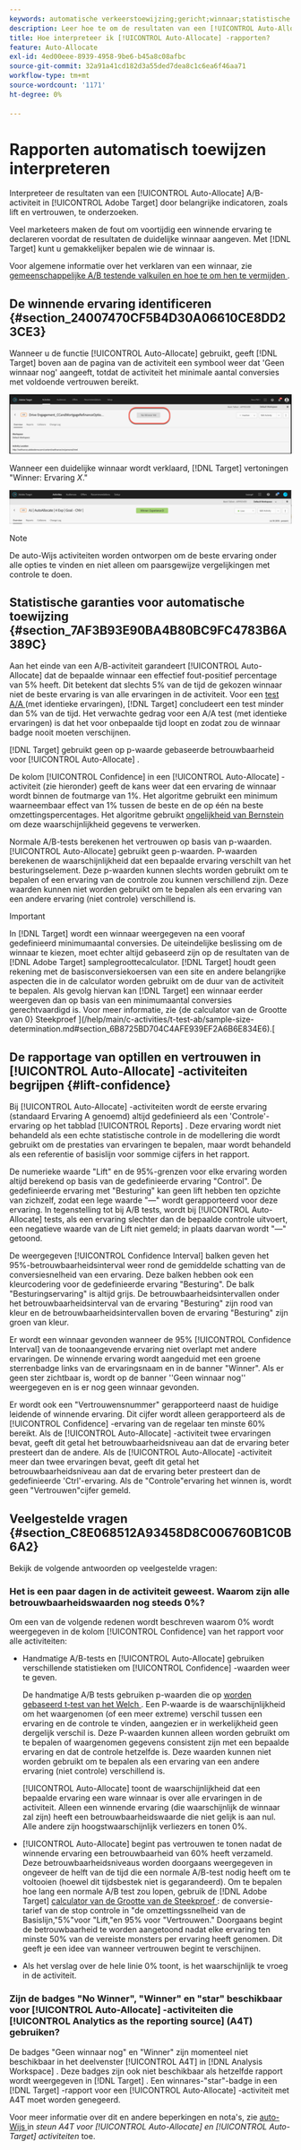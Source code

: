 ```yaml
---
keywords: automatische verkeerstoewijzing;gericht;winnaar;statistische garantie;vertrouwen;bepalen winnaar;hef;vertrouwen;gebrek;standaardwaarde;automatisch toewijzen;automatisch toewijzen
description: Leer hoe te om de resultaten van een [!UICONTROL Auto-Allocate] activiteit A/B in Adobe  [!DNL Target]  te interpreteren door belangrijke indicatoren, met inbegrip van lift en vertrouwen te onderzoeken.
title: Hoe interpreteer ik [!UICONTROL Auto-Allocate] -rapporten?
feature: Auto-Allocate
exl-id: 4ed00eee-8939-4958-9be6-b45a8c08afbc
source-git-commit: 32a91a41cd182d3a55ded7dea8c1c6ea6f46aa71
workflow-type: tm+mt
source-wordcount: '1171'
ht-degree: 0%

---
```


# Rapporten automatisch toewijzen interpreteren

Interpreteer de resultaten van een [!UICONTROL Auto-Allocate] A/B-activiteit in [!UICONTROL Adobe Target] door belangrijke indicatoren, zoals lift en vertrouwen, te onderzoeken.

Veel marketeers maken de fout om voortijdig een winnende ervaring te declareren voordat de resultaten de duidelijke winnaar aangeven. Met [!DNL Target] kunt u gemakkelijker bepalen wie de winnaar is.

Voor algemene informatie over het verklaren van een winnaar, zie [ gemeenschappelijke A/B testende valkuilen en hoe te om hen te vermijden ](/help/main/c-activities/t-test-ab/common-ab-testing-pitfalls.md).

## De winnende ervaring identificeren {#section_24007470CF5B4D30A06610CE8DD23CE3}

Wanneer u de functie [!UICONTROL Auto-Allocate] gebruikt, geeft [!DNL Target] boven aan de pagina van de activiteit een symbool weer dat &#39;Geen winnaar nog&#39; aangeeft, totdat de activiteit het minimale aantal conversies met voldoende vertrouwen bereikt.

![ Geen badge van de Winner ](/help/main/c-activities/automated-traffic-allocation/assets/no-winner.png)

Wanneer een duidelijke winnaar wordt verklaard, [!DNL Target] vertoningen &quot;Winner: Ervaring *X*.&quot;

![ winnaar beeld ](assets/winner.png)

>[!NOTE]
>
>De auto-Wijs activiteiten worden ontworpen om de beste ervaring onder alle opties te vinden en niet alleen om paarsgewijze vergelijkingen met controle te doen.

## Statistische garanties voor automatische toewijzing {#section_7AF3B93E90BA4B80BC9FC4783B6A389C}

Aan het einde van een A/B-activiteit garandeert [!UICONTROL Auto-Allocate] dat de bepaalde winnaar een effectief fout-positief percentage van 5% heeft. Dit betekent dat slechts 5% van de tijd de gekozen winnaar niet de beste ervaring is van alle ervaringen in de activiteit. Voor een [ test A/A ](/help/main/c-activities/t-test-ab/aa-testing.md) (met identieke ervaringen), [!DNL Target] concludeert een test minder dan 5% van de tijd. Het verwachte gedrag voor een A/A test (met identieke ervaringen) is dat het voor onbepaalde tijd loopt en zodat zou de winnaar badge nooit moeten verschijnen.

[!DNL Target] gebruikt geen op p-waarde gebaseerde betrouwbaarheid voor [!UICONTROL Auto-Allocate] .

De kolom [!UICONTROL Confidence] in een [!UICONTROL Auto-Allocate] -activiteit (zie hieronder) geeft de kans weer dat een ervaring de winnaar wordt binnen de foutmarge van 1%. Het algoritme gebruikt een minimum waarneembaar effect van 1% tussen de beste en de op één na beste omzettingspercentages. Het algoritme gebruikt [ ongelijkheid van Bernstein ](https://en.wikipedia.org/wiki/Bernstein_inequalities_%28probability_theory%29) om deze waarschijnlijkheid gegevens te verwerken.

Normale A/B-tests berekenen het vertrouwen op basis van p-waarden. [!UICONTROL Auto-Allocate] gebruikt geen p-waarden. P-waarden berekenen de waarschijnlijkheid dat een bepaalde ervaring verschilt van het besturingselement. Deze p-waarden kunnen slechts worden gebruikt om te bepalen of een ervaring van de controle zou kunnen verschillend zijn. Deze waarden kunnen niet worden gebruikt om te bepalen als een ervaring van een andere ervaring (niet controle) verschillend is.

>[!IMPORTANT]
>
>In [!DNL Target] wordt een winnaar weergegeven na een vooraf gedefinieerd minimumaantal conversies. De uiteindelijke beslissing om de winnaar te kiezen, moet echter altijd gebaseerd zijn op de resultaten van de [!DNL Adobe Target] samplegroottecalculator. [!DNL Target] houdt geen rekening met de basisconversiekoersen van een site en andere belangrijke aspecten die in de calculator worden gebruikt om de duur van de activiteit te bepalen. Als gevolg hiervan kan [!DNL Target] een winnaar eerder weergeven dan op basis van een minimumaantal conversies gerechtvaardigd is. Voor meer informatie, zie {de calculator van de Grootte van 0} Steekproef ](/help/main/c-activities/t-test-ab/sample-size-determination.md#section_6B8725BD704C4AFE939EF2A6B6E834E6).[

## De rapportage van optillen en vertrouwen in [!UICONTROL Auto-Allocate] -activiteiten begrijpen {#lift-confidence}

Bij [!UICONTROL Auto-Allocate] -activiteiten wordt de eerste ervaring (standaard Ervaring A genoemd) altijd gedefinieerd als een &#39;Controle&#39;-ervaring op het tabblad [!UICONTROL Reports] . Deze ervaring wordt niet behandeld als een echte statistische controle in de modellering die wordt gebruikt om de prestaties van ervaringen te bepalen, maar wordt behandeld als een referentie of basislijn voor sommige cijfers in het rapport.

De numerieke waarde &quot;Lift&quot; en de 95%-grenzen voor elke ervaring worden altijd berekend op basis van de gedefinieerde ervaring &quot;Control&quot;. De gedefinieerde ervaring met &quot;Besturing&quot; kan geen lift hebben ten opzichte van zichzelf, zodat een lege waarde &quot;—&quot; wordt gerapporteerd voor deze ervaring. In tegenstelling tot bij A/B tests, wordt bij [!UICONTROL Auto-Allocate] tests, als een ervaring slechter dan de bepaalde controle uitvoert, een negatieve waarde van de Lift niet gemeld; in plaats daarvan wordt &quot;—&quot; getoond.

De weergegeven [!UICONTROL Confidence Interval] balken geven het 95%-betrouwbaarheidsinterval weer rond de gemiddelde schatting van de conversiesnelheid van een ervaring. Deze balken hebben ook een kleurcodering voor de gedefinieerde ervaring &quot;Besturing&quot;. De balk &quot;Besturingservaring&quot; is altijd grijs. De betrouwbaarheidsintervallen onder het betrouwbaarheidsinterval van de ervaring &quot;Besturing&quot; zijn rood van kleur en de betrouwbaarheidsintervallen boven de ervaring &quot;Besturing&quot; zijn groen van kleur.

Er wordt een winnaar gevonden wanneer de 95% [!UICONTROL Confidence Interval] van de toonaangevende ervaring niet overlapt met andere ervaringen. De winnende ervaring wordt aangeduid met een groene sterrenbadge links van de ervaringsnaam en in de banner &quot;Winner&quot;. Als er geen ster zichtbaar is, wordt op de banner &#39;&#39;Geen winnaar nog&#39;&#39; weergegeven en is er nog geen winnaar gevonden.

Er wordt ook een &quot;Vertrouwensnummer&quot; gerapporteerd naast de huidige leidende of winnende ervaring. Dit cijfer wordt alleen gerapporteerd als de [!UICONTROL Confidence] -ervaring van de regelaar ten minste 60% bereikt. Als de [!UICONTROL Auto-Allocate] -activiteit twee ervaringen bevat, geeft dit getal het betrouwbaarheidsniveau aan dat de ervaring beter presteert dan de andere. Als de [!UICONTROL Auto-Allocate] -activiteit meer dan twee ervaringen bevat, geeft dit getal het betrouwbaarheidsniveau aan dat de ervaring beter presteert dan de gedefinieerde &#39;Ctrl&#39;-ervaring. Als de &quot;Controle&quot;ervaring het winnen is, wordt geen &quot;Vertrouwen&quot;cijfer gemeld.

## Veelgestelde vragen {#section_C8E068512A93458D8C006760B1C0B6A2}

Bekijk de volgende antwoorden op veelgestelde vragen:

### Het is een paar dagen in de activiteit geweest. Waarom zijn alle betrouwbaarheidswaarden nog steeds 0%?

Om een van de volgende redenen wordt beschreven waarom 0% wordt weergegeven in de kolom [!UICONTROL Confidence] van het rapport voor alle activiteiten:

* Handmatige A/B-tests en [!UICONTROL Auto-Allocate] gebruiken verschillende statistieken om [!UICONTROL Confidence] -waarden weer te geven.

  De handmatige A/B tests gebruiken p-waarden die op [ worden gebaseerd t-test van het Welch ](https://en.wikipedia.org/wiki/Welch%27s_t-test). Een P-waarde is de waarschijnlijkheid om het waargenomen (of een meer extreme) verschil tussen een ervaring en de controle te vinden, aangezien er in werkelijkheid geen dergelijk verschil is. Deze P-waarden kunnen alleen worden gebruikt om te bepalen of waargenomen gegevens consistent zijn met een bepaalde ervaring en dat de controle hetzelfde is. Deze waarden kunnen niet worden gebruikt om te bepalen als een ervaring van een andere ervaring (niet controle) verschillend is.

  [!UICONTROL Auto-Allocate] toont de waarschijnlijkheid dat een bepaalde ervaring een ware winnaar is over alle ervaringen in de activiteit. Alleen een winnende ervaring (die waarschijnlijk de winnaar zal zijn) heeft een betrouwbaarheidswaarde die niet gelijk is aan nul. Alle andere zijn hoogstwaarschijnlijk verliezers en tonen 0%.

* [!UICONTROL Auto-Allocate] begint pas vertrouwen te tonen nadat de winnende ervaring een betrouwbaarheid van 60% heeft verzameld. Deze betrouwbaarheidsniveaus worden doorgaans weergegeven in ongeveer de helft van de tijd die een normale A/B-test nodig heeft om te voltooien (hoewel dit tijdsbestek niet is gegarandeerd). Om te bepalen hoe lang een normale A/B test zou lopen, gebruik de [!DNL Adobe Target] [ calculator van de Grootte van de Steekproef ](/help/main/c-activities/t-test-ab/sample-size-determination.md#section_6B8725BD704C4AFE939EF2A6B6E834E6): de conversie-tarief van de stop controle in &quot;de omzettingssnelheid van de Basislijn,&quot;5%&quot;voor &quot;Lift,&quot;en 95% voor &quot;Vertrouwen.&quot; Doorgaans begint de betrouwbaarheid te worden aangetoond nadat elke ervaring ten minste 50% van de vereiste monsters per ervaring heeft genomen. Dit geeft je een idee van wanneer vertrouwen begint te verschijnen.

* Als het verslag over de hele linie 0% toont, is het waarschijnlijk te vroeg in de activiteit.

### Zijn de badges &quot;No Winner&quot;, &quot;Winner&quot; en &quot;star&quot; beschikbaar voor [!UICONTROL Auto-Allocate] -activiteiten die [!UICONTROL Analytics as the reporting source] (A4T) gebruiken?

De badges &quot;Geen winnaar nog&quot; en &quot;Winner&quot; zijn momenteel niet beschikbaar in het deelvenster [!UICONTROL A4T] in [!DNL Analysis Workspace] . Deze badges zijn ook niet beschikbaar als hetzelfde rapport wordt weergegeven in [!DNL Target] . Een winnares-&quot;star&quot;-badge in een [!DNL Target] -rapport voor een [!UICONTROL Auto-Allocate] -activiteit met A4T moet worden genegeerd.

Voor meer informatie over dit en andere beperkingen en nota&#39;s, zie [ auto-Wijs ](/help/main/c-integrating-target-with-mac/a4t/a4t-at-aa.md#aa) in *steun A4T voor [!UICONTROL Auto-Allocate] en [!UICONTROL Auto-Target] activiteiten* toe.


